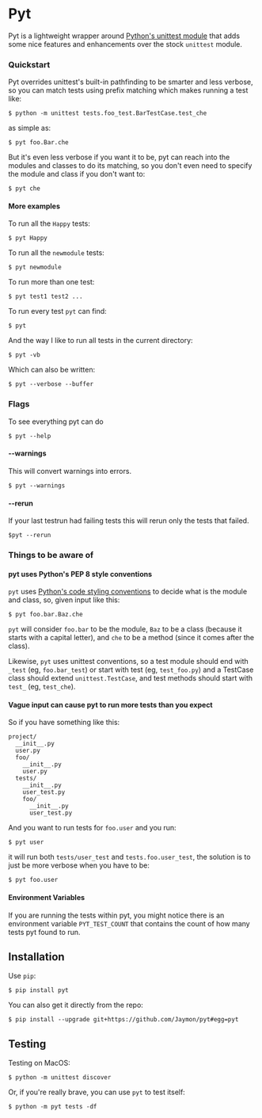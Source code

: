 # Pyt 

Pyt is a lightweight wrapper around [Python's unittest module](https://docs.python.org/3/library/unittest.html) that adds some nice features and enhancements over the stock `unittest` module.


### Quickstart

Pyt overrides unittest's built-in pathfinding to be smarter and less verbose, so you can match tests using prefix matching which makes running a test like:

	$ python -m unittest tests.foo_test.BarTestCase.test_che
	
as simple as:

	$ pyt foo.Bar.che
	
But it's even less verbose if you want it to be, pyt can reach into the modules and classes to do its matching, so you don't even need to specify the module and class if you don't want to:

	$ pyt che


#### More examples

To run all the `Happy` tests:

    $ pyt Happy

To run all the `newmodule` tests:

    $ pyt newmodule

To run more than one test:

    $ pyt test1 test2 ...

To run every test `pyt` can find:

    $ pyt

And the way I like to run all tests in the current directory:

    $ pyt -vb
    
Which can also be written:

	$ pyt --verbose --buffer


### Flags

To see everything pyt can do

    $ pyt --help
    
#### --warnings

This will convert warnings into errors.

	$ pyt --warnings
	
#### --rerun

If your last testrun had failing tests this will rerun only the tests that failed.

	$pyt --rerun


### Things to be aware of

#### pyt uses Python's PEP 8 style conventions

`pyt` uses [Python's code styling conventions](http://www.python.org/dev/peps/pep-0008/) to decide what is the module and class, so, given input like this:

    $ pyt foo.bar.Baz.che

`pyt` will consider `foo.bar` to be the module, `Baz` to be a class (because it starts with a capital letter), and `che` to be a method (since it comes after the class).

Likewise, `pyt` uses unittest conventions, so a test module should end with `_test` (eg, `foo.bar_test`) or start with test (eg, `test_foo.py`) and a TestCase class should extend `unittest.TestCase`, and test methods should start with `test_` (eg, `test_che`).


#### Vague input can cause pyt to run more tests than you expect

So if you have something like this:

    project/
      __init__.py
      user.py
      foo/
        __init__.py
        user.py
      tests/
        __init__.py
        user_test.py
        foo/
          __init__.py
          user_test.py

And you want to run tests for `foo.user` and you run:

    $ pyt user

it will run both `tests/user_test` and `tests.foo.user_test`, the solution is to just be more verbose when you have to be:

    $ pyt foo.user


#### Environment Variables

If you are running the tests within pyt, you might notice there is an environment variable `PYT_TEST_COUNT` that contains the count of how many tests pyt found to run.


## Installation

Use `pip`:

    $ pip install pyt

You can also get it directly from the repo:

    $ pip install --upgrade git+https://github.com/Jaymon/pyt#egg=pyt


## Testing

Testing on MacOS:

    $ python -m unittest discover

Or, if you're really brave, you can use `pyt` to test itself:

    $ python -m pyt tests -df

